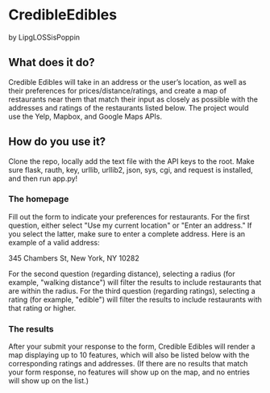 # CredibleEdibles
by LipgLOSSisPoppin


## What does it do?

Credible Edibles will take in an address or the user’s location, as well as their preferences for prices/distance/ratings, and create a map of restaurants near them that match their input as closely as possible with the addresses and ratings of the restaurants listed below. The project would use the Yelp, Mapbox, and Google Maps APIs.

## How do you use it?

Clone the repo, locally add the text file with the API keys to the root. Make sure flask, rauth, key, urllib, urllib2, json, sys, cgi, and request is installed, and then run app.py!

### The homepage

Fill out the form to indicate your preferences for restaurants.
For the first question, either select "Use my current location" or "Enter an address." If you select the latter, make sure to enter a complete address. Here is an example of a valid address:

345 Chambers St, New York, NY 10282

For the second question (regarding distance), selecting a radius (for example, "walking distance") will filter the results to include restaurants that are within the radius.
For the third question (regarding ratings), selecting a rating (for example, "edible") will filter the results to include restaurants with that rating or higher.

### The results

After your submit your response to the form, Credible Edibles will render a map displaying up to 10 features, which will also be listed below with the corresponding ratings and addresses. (If there are no results that match your form response, no features will show up on the map, and no entries will show up on the list.)
